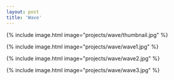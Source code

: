 ```yaml
---
layout: post
title: 'Wave'
---
```


{% include image.html image="projects/wave/thumbnail.jpg" %}

{% include image.html image="projects/wave/wave1.jpg" %}

{% include image.html image="projects/wave/wave2.jpg" %}

{% include image.html image="projects/wave/wave3.jpg" %}